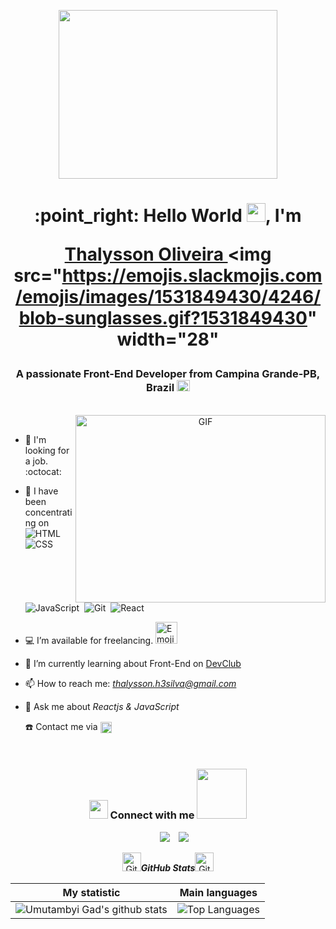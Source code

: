 <p align="Center"><img src="https://raw.githubusercontent.com/TheDudeThatCode/TheDudeThatCode/master/Assets/Developer.gif" height="270px" width ="350px"></p>


<h1 align="center">:point_right: Hello World <img src="https://github.com/abdoachhoubi/abdoachhoubi/blob/main/gifs/Hi.gif" width="30"/>, I'm <a href="https://github.com/StephaniEngell?tab=repositories/" target="blank">

Thalysson Oliveira </a> <img src="https://emojis.slackmojis.com/emojis/images/1531849430/4246/blob-sunglasses.gif?1531849430" width="28"</h1>
<h3 align="center">A passionate Front-End Developer from Campina Grande-PB, Brazil <img src="https://cdn.jsdelivr.net/npm/country-flag-emoji-json@2.0.0/dist/images/BR.svg" width="21" height="18"></h3>
<a target="_blank" align="center">
<br>
  <img align="right" top="500" height="300" width="400" alt="GIF" src="https://media.giphy.com/media/ES9cAJlcxblRESzOH1/giphy.gif"/>
</a>
<br>

- 🔭 I'm looking for a job. :octocat:

- 🌱 I have been concentrating on ![HTML](https://img.shields.io/badge/-HTML-05122A?style=flat&logo=HTML5)&nbsp; ![CSS](https://img.shields.io/badge/-CSS-05122A?style=flat&logo=CSS3&logoColor=1572B6)&nbsp; ![JavaScript](https://img.shields.io/badge/-JavaScript-05122A?style=flat&logo=javascript)&nbsp; ![Git](https://img.shields.io/badge/-Git-05122A?style=flat&logo=git)&nbsp; ![React](https://img.shields.io/badge/-React-05122A?style=flat&logo=react)

- 💻 I’m available for freelancing. <img src="https://media.tenor.com/yFi06hL-W1IAAAAC/smiley.gif)" alt="Emoji-Boneco-Com-Café" width="35">

- 🌱 I’m currently learning about Front-End on <a href="https://plataforma.devclub.com.br/area/vitrine" target="blank">DevClub</a>

- 📫 How to reach me: *thalysson.h3silva@gmail.com*

- 💬 Ask me about *Reactjs & JavaScript*
  <summary>☎️ Contact me via
        <a href="https://api.whatsapp.com/send?phone=5583987329729&text=Ol%C3%A1,%20Sr.%20Thalysson%20Oliveira.%20Venho%20atrav%C3%A9s%20do%20GitHub.%20" target="blank"><img align="center"
         src="https://img.shields.io/badge/whatsapp-4B7F1.svg?style=for-the-badge&logo=whatsapp&logoColor=white"
         alt="azzar" height="18"/></a></summary>

<br/>
<h3 align="center" > <img src="https://media.giphy.com/media/iY8CRBdQXODJSCERIr/giphy.gif" width="30" height="30"/> Connect with me <img src='https://raw.githubusercontent.com/ShahriarShafin/ShahriarShafin/main/Assets/handshake.gif' width="80px"/> </h3>
<div align="center"  class="icons-social" style="margin-left: 10px;">
<a style="margin-left: 10px;"  target="_blank" href="https://www.linkedin.com/in/thalysson-silva/">
<img src="https://img.icons8.com/doodle/40/000000/linkedin--v2.png"></a>
<a style="margin-left: 10px;" target="_blank" href="https://www.instagram.com/thalysson_h3/">
<img src="https://img.icons8.com/doodle/40/000000/instagram-new--v2.png"></a>
</div>

<p align="center">

<p  align="center">
 <img src="https://media.giphy.com/media/8UHRm5oY4k4FDxq5QG/giphy.gif" width="30px" alt="GitHub-Status"/><i><b>GitHub Stats</b></i><img src="https://media.giphy.com/media/8UHRm5oY4k4FDxq5QG/giphy.gif" width="30px" alt="GitHub-Status"/>
 </p>
 

 

| My statistic                                                                                                                                                            | Main languages                                                                                                                                                                     |
| ------------------------------------------------------------------------------------------------------------------------------------------------------------------------ | ---------------------------------------------------------------------------------------------------------------------------------------------------------------------------------- |
| ![Umutambyi Gad's github stats](https://github-readme-stats.vercel.app/api?username=thalyssonh3&show_icons=true&hide_border=true&count_private=true&theme=radical) | ![Top Languages](https://github-readme-stats.vercel.app/api/top-langs/?username=thalyssonh3&langs_count=10&count_private=true&hide_border=true&theme=radical&layout=compact) |
